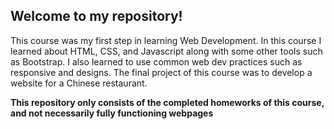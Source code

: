 ## Welcome to my repository!

This course was my first step in learning Web Development. In this course I learned about HTML, CSS, and Javascript along with some other tools such as Bootstrap. I also learned to use common web dev practices such as responsive and designs. The final project of this course was to develop a website for a Chinese restaurant. 

**This repository only consists of the completed homeworks of this course, and not necessarily fully functioning webpages**
